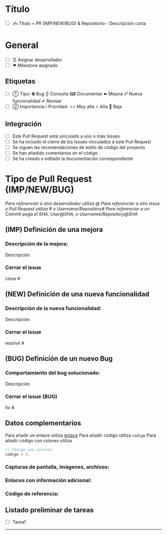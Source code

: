 # **Título**

- [ ] ✍ Título = PR (IMP/NEW/BUG) & Repositorio - Descripción corta

# **General**
- [ ] 웃 Asignar desarrollador
- [ ] ⚑ Milestone asignado

## **Etiquetas**
- [ ] ➀ Tipo: ⛔ Bug ☝ Consulta ⌨ Documentar ➽ Mejora ♐ Nueva funcionalidad ✔ Revisar
- [ ] ➁ Importancia / Prioridad: ⭐️⭐️ Muy alta ⭐️ Alta 💩 Baja

## **Integración**
- [ ] Este Pull Request está vinculado a uno o más Issues
- [ ] Se ha incluido el cierre de los Issues vinculados a este Pull Request
- [ ] Se siguen las recomendaciones de estilo de código del proyecto
- [ ] Se han añadido comentarios en el código
- [ ] Se ha creado o editado la documentación correspondiente

# **Tipo de Pull Request (IMP/NEW/BUG)**

_Para referenciar a otro desarrollador utiliza @
Para referenciar a otro Issue o Pull Request utiliza # o Username/Repository#
Para referenciar a un Commit pega el SHA, User@SHA, o Username/Repository@SHA_

## **(IMP) Definición de una mejora**
### Descripción de la mejora:
Descripción

### Cerrar el issue
close #

## **(NEW) Definición de una nueva funcionalidad**
### Descripción de la nueva funcionalidad:
Descripción

### Cerrar el issue
resolve #

## **(BUG) Definición de un nuevo Bug**
### Comportamiento del bug solucionado:
Descripción

### Cerrar el issue (BUG)
fix #

## **Datos complementarios**
Para añadir un enlace utiliza [enlace](url)
Para añadir código utiliza `codigo`
Para añadir código con colores utiliza
```C#
// Código con colores
codigo = 3;
```

### Capturas de pantalla, imágenes, archivos:

### Enlaces con información adicional: 

### Código de referencia: 

## **Listado preliminar de tareas**
- [ ] Tarea1

---
